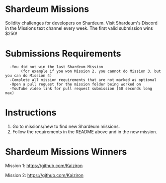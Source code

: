 # Shardeum Missions

Solidity challenges for developers on Shardeum.
Visit Shardeum's Discord in the Missions text channel every week.
The first valid submission wins $250!

# Submissions Requirements

      -You did not win the last Shardeum Mission 
           (for example if you won Mission 2, you cannot do Mission 3, but you can do Mission 4)
      -Complete all mission requirements that are not marked as optional
      -Open a pull request for the mission folder being worked on
      -YouTube video link for pull request submission (60 seconds long max)

# Instructions

1. Go to missions/new to find new Shardeum missions.
2. Follow the requirements in the README above and in the new mission.

# Shardeum Missions Winners

Mission 1: https://github.com/Kaiziron

Mission 2: https://github.com/Kaiziron
